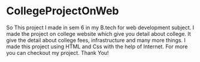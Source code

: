 # CollegeProjectOnWeb
So This project I made in sem 6 in my B.tech for web development subject.
I made the project on college website which give you detail about college.
It give the detail about college fees, infrastructure and many more things.
I made this project using HTML and Css with the help of Internet.
For more you can checkout my project.
Thank You!
